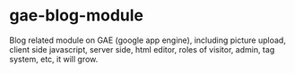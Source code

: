 # gae-blog-module
Blog related module on GAE (google app engine), including picture upload, client side javascript, server side, html editor, roles of visitor, admin, tag system, etc, it will grow.
